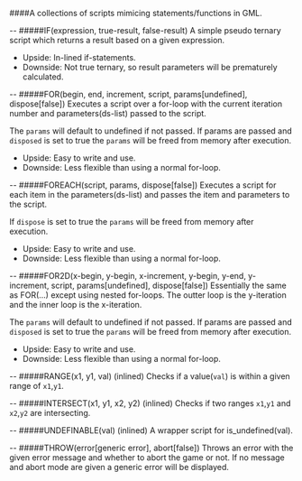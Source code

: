 ####A collections of scripts mimicing statements/functions in GML.

--
#####IF(expression, true-result, false-result)
A simple pseudo ternary script which returns a result based on a given expression.
 - Upside: In-lined if-statements.
 - Downside: Not true ternary, so result parameters will be prematurely calculated.

--
#####FOR(begin, end, increment, script, params[undefined], dispose[false])
Executes a script over a for-loop with the current iteration number and parameters(ds-list) passed to the script.

The `params` will default to undefined if not passed. If params are passed and `disposed` is set to true the `params` will be freed from memory after execution.
 - Upside: Easy to write and use.
 - Downside: Less flexible than using a normal for-loop.
 
--
#####FOREACH(script, params, dispose[false])
Executes a script for each item in the parameters(ds-list) and passes the item and parameters to the script.

If `dispose` is set to true the `params` will be freed from memory after execution.
 - Upside: Easy to write and use.
 - Downside: Less flexible than using a normal for-loop.
 
--
#####FOR2D(x-begin, y-begin, x-increment, y-begin, y-end, y-increment, script, params[undefined], dispose[false])
Essentially the same as FOR(...) except using nested for-loops. The outter loop is the y-iteration and the inner loop is the x-iteration.

The `params` will default to undefined if not passed. If params are passed and `disposed` is set to true the `params` will be freed from memory after execution.
 - Upside: Easy to write and use.
 - Downside: Less flexible than using a normal for-loop.
 
--
#####RANGE(x1, y1, val)
(inlined) Checks if a value(`val`) is within a given range of `x1`,`y1`.

--
#####INTERSECT(x1, y1, x2, y2)
(inlined) Checks if two ranges `x1`,`y1` and `x2`,`y2` are intersecting.

--
#####UNDEFINABLE(val)
(inlined) A wrapper script for is_undefined(val).

--
#####THROW(error[generic error], abort[false])
Throws an error with the given error message and whether to abort the game or not. If no message and abort mode are given a generic error will be displayed.

